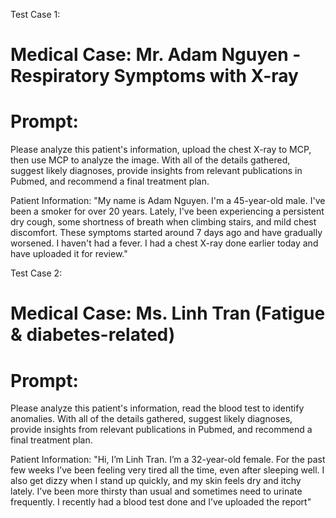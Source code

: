 Test Case 1:
# Medical Case: Mr. Adam Nguyen - Respiratory Symptoms with X-ray
# Prompt:

Please analyze this patient's information, upload the chest X-ray to MCP, then use MCP to analyze the image. With all of the details gathered, suggest likely diagnoses, provide insights from relevant publications in Pubmed, and recommend a final treatment plan.

Patient Information: "My name is Adam Nguyen. I'm a 45-year-old male. I've been a smoker for over 20 years. Lately, I've been experiencing a persistent dry cough, some shortness of breath when climbing stairs, and mild chest discomfort. These symptoms started around 7 days ago and have gradually worsened. I haven't had a fever. I had a chest X-ray done earlier today and have uploaded it for review."

Test Case 2:
# Medical Case: Ms. Linh Tran (Fatigue & diabetes-related)
# Prompt:

Please analyze this patient's information, read the blood test to identify anomalies. With all of the details gathered, suggest likely diagnoses, provide insights from relevant publications in Pubmed, and recommend a final treatment plan.

Patient Information: "Hi, I’m Linh Tran. I’m a 32-year-old female. For the past few weeks I’ve been feeling very tired all the time, even after sleeping well. I also get dizzy when I stand up quickly, and my skin feels dry and itchy lately. I’ve been more thirsty than usual and sometimes need to urinate frequently. I recently had a blood test done and I’ve uploaded the report"

